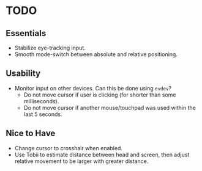 # TODO

## Essentials

 - Stabilize eye-tracking input.
 - Smooth mode-switch between absolute and relative positioning.

## Usability
 - Monitor input on other devices. Can this be done using `evdev`?
   - Do not move cursor if user is clicking (for shorter than some milliseconds).
   - Do not move cursor if another mouse/touchpad was used within the last 5 seconds.

## Nice to Have
 - Change cursor to crosshair when enabled.
 - Use Tobii to estimate distance between head and screen, then adjust relative movement
   to be larger with greater distance.
